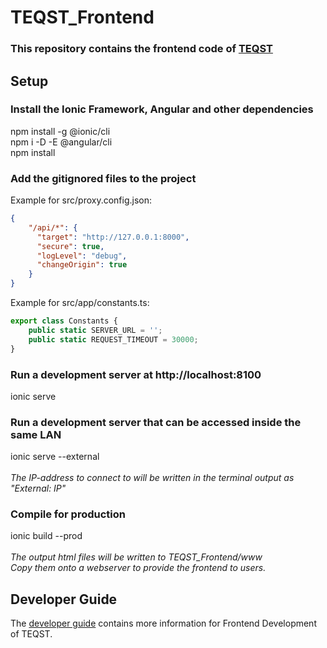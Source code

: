 # TEQST_Frontend
### This repository contains the frontend code of [TEQST](https://github.com/TEQST/TEQST)
## Setup
### Install the Ionic Framework, Angular and other dependencies
npm install -g @ionic/cli\
npm i -D -E @angular/cli\
npm install

### Add the gitignored files to the project
Example for src/proxy.config.json:
```json
{
    "/api/*": {
      "target": "http://127.0.0.1:8000",
      "secure": true,
      "logLevel": "debug",
      "changeOrigin": true
    }
}
```

Example for src/app/constants.ts:
```typescript
export class Constants {
    public static SERVER_URL = '';
    public static REQUEST_TIMEOUT = 30000;
}
```

### Run a development server at http://localhost:8100
ionic serve
### Run a development server that can be accessed inside the same LAN
ionic serve --external\
\
*The IP-address to connect to will be written in the terminal output as "External: IP"*
### Compile for production
ionic build --prod\
\
*The output html files will be written to TEQST_Frontend/www\
Copy them onto a webserver to provide the frontend to users.*

## Developer Guide
The [developer guide](https://github.com/TEQST/TEQST_Frontend/wiki/Guide-for-Developers) contains more information for Frontend Development of TEQST.
